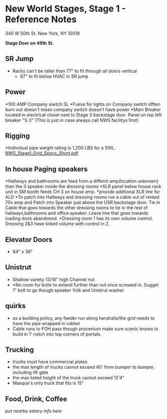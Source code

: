 # New World Stages, Stage 1 - Reference Notes
340 W 50th St.
New York, NY 10019

**Stage Door on 49th St.**

## SR Jump
* Racks can't be taller than 77" to fit through all doors vertical
    * 87" to fit below HVAC in SR jump
## Power
*100 AMP Company siwtch SL 
*Fuese for lights on Company switch offten burn out doesn't mean company switch doesn't have power 
*Main Breaker located in electrical closet next to Stage 3 backstage door. Panel on top left breaker "S-2" (This is just in case always call NWS facilitys first)

## Rigging
*Individual pipe weight rating is 1,200 LBS for a SWL. 
[NWS_Stage1_Grid_Specs_Short.pdf](https://github.com/MIDIMinion/sound_reference/files/10051385/NWS_Stage1_Grid_Specs_Short.pdf)


## In house Paging speakers
*Hallways and bathrooms are feed from a differnt amp(location unknown) than the 3 speaker inside the dressing rooms
*XLR panel below house rack unit in SM booth feeds CH 3 on house amp. 
*provide addtional XLR line for ALD
*To patch into Hallways and dressing rooms run a cable out of rented 70v amp and Patch into Speaker just above the USR backstage door. Tie in Cable that goes towards the other dressing rooms to tie in the rest of hallways,bathrooms and office speaker. Leave line that goes towards loading dock abandoned.
*Dressing room 1 has its own volume control, Dressing 2&3 have linked volume with control in 2. 

## Elevator Doors
* 84" x 36"

## Unistrut
* Shallow variety 13/16" high Channel nut
* *No room for bolts to extend further than nut once screwed in. Sugget 1" bolt to go though speaker Yolk and Unistrut washer

## quirks
* as a building policy, any feeder run along handrails/the grid needs to have the pipe wrapped in rubber
* Cable runs to FOH pass though procenium make sure scenic knows to build in 1' notch into top corners of portals. 

## Trucking
* trucks must have commercial plates
* the max length of trucks cannot exceed 40' from bumper to bumper, including lift gate
* the max listed height of the truck cannot exceed 12'4"
* Masque's only truck that fits is 15"

## Food, Drink, Coffee
*put nearby eatery info here*
